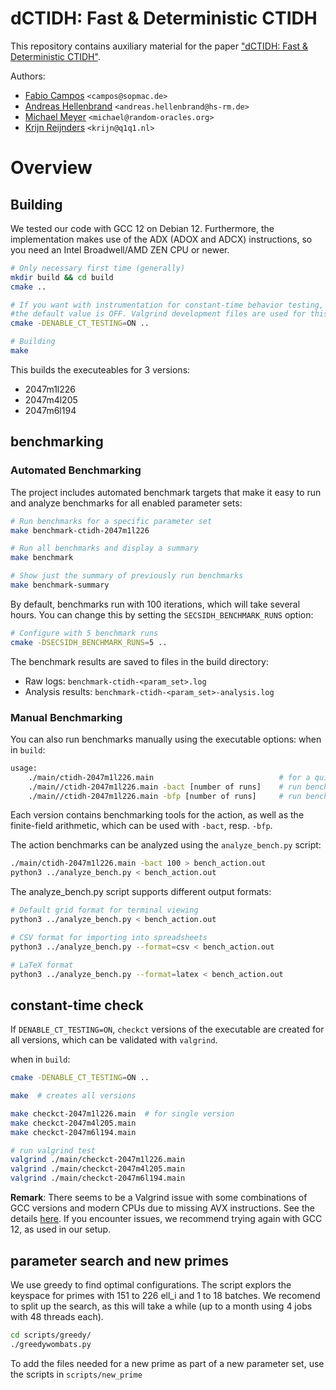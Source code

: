 # dCTIDH: Fast & Deterministic CTIDH
This repository contains auxiliary material for the paper ["dCTIDH: Fast & Deterministic CTIDH"](https://eprint.iacr.org/2025/107).

Authors:
- [Fabio Campos](https://www.sopmac.org/) `<campos@sopmac.de>`
- [Andreas Hellenbrand](https://www.andhell.de/) `<andreas.hellenbrand@hs-rm.de>`
- [Michael Meyer](https://www.uni-regensburg.de/informatics-data-science/qpc/team/dr-michael-meyer/index.html) `<michael@random-oracles.org>`
- [Krijn Reijnders](https://krijnreijnders.com/) `<krijn@q1q1.nl>`

# Overview

## Building
We tested our code with GCC 12 on Debian 12.
Furthermore, the implementation makes use of the ADX (ADOX and ADCX) instructions, 
so you need an Intel Broadwell/AMD ZEN CPU or newer.

```sh
# Only necessary first time (generally)
mkdir build && cd build
cmake ..

# If you want with instrumentation for constant-time behavior testing, 
#the default value is OFF. Valgrind development files are used for this build option.
cmake -DENABLE_CT_TESTING=ON ..

# Building
make
```
This builds the executeables for 3 versions:

- 2047m1l226 
- 2047m4l205
- 2047m6l194

## benchmarking

### Automated Benchmarking

The project includes automated benchmark targets that make it easy to run and 
analyze benchmarks for all enabled parameter sets:

```sh
# Run benchmarks for a specific parameter set
make benchmark-ctidh-2047m1l226

# Run all benchmarks and display a summary
make benchmark

# Show just the summary of previously run benchmarks 
make benchmark-summary
```

By default, benchmarks run with 100 iterations, which will take several hours. 
You can change this by setting the `SECSIDH_BENCHMARK_RUNS` option:

```sh
# Configure with 5 benchmark runs
cmake -DSECSIDH_BENCHMARK_RUNS=5 ..

```

The benchmark results are saved to files in the build directory:
   - Raw logs: `benchmark-ctidh-<param_set>.log`
   - Analysis results: `benchmark-ctidh-<param_set>-analysis.log`

### Manual Benchmarking

You can also run benchmarks manually using the executable options:
when in `build`:
```sh
usage: 	
    ./main/ctidh-2047m1l226.main                            # for a quick test
	./main//ctidh-2047m1l226.main -bact [number of runs]    # run benchmark for the action
	./main//ctidh-2047m1l226.main -bfp [number of runs]     # run benchmark for fp arithmetic
```

Each version contains benchmarking tools for the action, as well as the finite-field arithmetic,
which can be used with `-bact`, resp. `-bfp`.

The action benchmarks can be analyzed using the `analyze_bench.py` script:
```sh
./main/ctidh-2047m1l226.main -bact 100 > bench_action.out
python3 ../analyze_bench.py < bench_action.out 
```

The analyze_bench.py script supports different output formats:
```sh
# Default grid format for terminal viewing
python3 ../analyze_bench.py < bench_action.out

# CSV format for importing into spreadsheets
python3 ../analyze_bench.py --format=csv < bench_action.out

# LaTeX format
python3 ../analyze_bench.py --format=latex < bench_action.out
```

## constant-time check
If `DENABLE_CT_TESTING=ON`, `checkct` versions of the executable are created 
for all versions, which can be validated with `valgrind`.

when in `build`:
```sh 
cmake -DENABLE_CT_TESTING=ON ..

make  # creates all versions

make checkct-2047m1l226.main  # for single version
make checkct-2047m4l205.main
make checkct-2047m6l194.main

# run valgrind test
valgrind ./main/checkct-2047m1l226.main
valgrind ./main/checkct-2047m4l205.main
valgrind ./main/checkct-2047m6l194.main
```


**Remark**: There seems to be a Valgrind issue with some combinations of GCC versions and modern CPUs due to missing AVX instructions. See the details [here](https://sourceware.org/git/?p=valgrind.git;a=blob;f=docs/internals/3_15_BUGSTATUS.txt;h=88d5466f6b799bf7b57c3ca6be0a269fb82df30f;hb=HEAD#l103).
If you encounter issues, we recommend trying again with GCC 12, as used in our setup.

## parameter search and new primes
We use greedy to find optimal configurations. The script explors the keyspace 
for primes with 151 to 226 ell_i and 1 to 18 batches.
We recomend to split up the search, as this will take a while 
(up to a month using 4 jobs with 48 threads each).

```sh
cd scripts/greedy/
./greedywombats.py
```

To add the files needed for a new prime as part of a new parameter set,
use the scripts in `scripts/new_prime`
